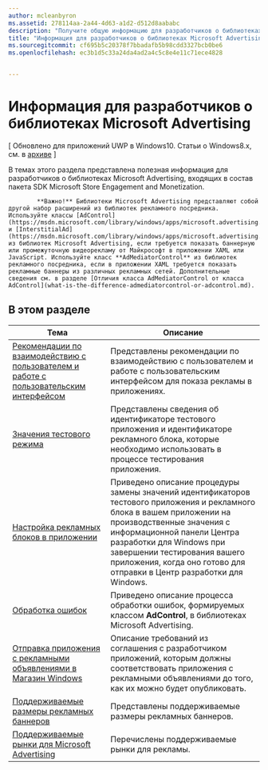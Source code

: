 ```yaml
---
author: mcleanbyron
ms.assetid: 278114aa-2a44-4d63-a1d2-d512d8aababc
description: "Получите общую информацию для разработчиков о библиотеках Microsoft Advertising, входящих в состав пакета SDK Microsoft Store Engagement and Monetization."
title: "Информация для разработчиков о библиотеках Microsoft Advertising"
ms.sourcegitcommit: cf695b5c20378f7bbadafb5b98cdd3327bcb0be6
ms.openlocfilehash: ec3b1d5c33a24da4ad2a4c5c8e4e11c71ece4828


---
```


# Информация для разработчиков о библиотеках Microsoft Advertising


\[ Обновлено для приложений UWP в Windows10. Статьи о Windows8.x, см. в [архиве](http://go.microsoft.com/fwlink/p/?linkid=619132) \]

В темах этого раздела представлена полезная информация для разработчиков о библиотеках Microsoft Advertising, входящих в состав пакета SDK Microsoft Store Engagement and Monetization.

  > 
            **Важно!** Библиотеки Microsoft Advertising представляют собой другой набор расширений из библиотек рекламного посредника. Используйте классы [AdControl](https://msdn.microsoft.com/library/windows/apps/microsoft.advertising.winrt.ui.adcontrol.aspx) и [InterstitialAd](https://msdn.microsoft.com/library/windows/apps/microsoft.advertising.winrt.ui.interstitialad.aspx) из библиотек Microsoft Advertising, если требуется показать баннерную или промежуточную видеорекламу от Майкрософт в приложении XAML или JavaScript. Используйте класс **AdMediatorControl** из библиотек рекламного посредника, если в приложении XAML требуется показать рекламные баннеры из различных рекламных сетей. Дополнительные сведения см. в разделе [Отличия класса AdMediatorControl от класса AdControl](what-is-the-difference-admediatorcontrol-or-adcontrol.md).

## В этом разделе

| Тема                                                                                                       | Описание                 |
|-------------------------------------------------------------------------------------------------------------|-----------------------------|
| [Рекомендации по взаимодействию с пользователем и работе с пользовательским интерфейсом](ui-and-user-experience-guidelines.md) |  Представлены рекомендации по взаимодействию с пользователем и работе с пользовательским интерфейсом для показа рекламы в приложениях.  |
| [Значения тестового режима](test-mode-values.md)        |  Представлены сведения об идентификаторе тестового приложения и идентификаторе рекламного блока, которые необходимо использовать в процессе тестирования приложения.   |
| [Настройка рекламных блоков в приложении](set-up-ad-units-in-your-app.md)      | Приведено описание процедуры замены значений идентификаторов тестового приложения и рекламного блока в вашем приложении на производственные значения с информационной панели Центра разработки для Windows при завершении тестирования вашего приложения, когда оно готово для отправки в Центр разработки для Windows.   |
| [Обработка ошибок](error-handling-with-advertising-libraries.md)                                    |  Приведено описание процесса обработки ошибок, формируемых классом **AdControl**, в библиотеках Microsoft Advertising.   |
| [Отправка приложения с рекламными объявлениями в Магазин Windows](submit-an-app-with-ads-to-the-windows-store.md)                                    |  Описание требований из соглашения с разработчиком приложений, которым должны соответствовать приложения с рекламными объявлениями до того, как их можно будет опубликовать.   |
| [Поддерживаемые размеры рекламных баннеров](supported-ad-sizes-for-banner-ads.md)                                    |  Представлены поддерживаемые размеры рекламных баннеров.   |
| [Поддерживаемые рынки для Microsoft Advertising](supported-markets-for-microsoft-advertising.md)                                    |  Перечислены поддерживаемые рынки для рекламы.   |



 

 



<!--HONumber=Jun16_HO4-->


